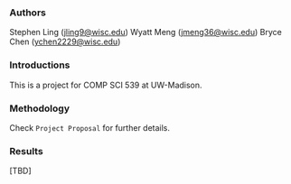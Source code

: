 ### Authors
Stephen Ling  (jling9@wisc.edu)
Wyatt Meng    (jmeng36@wisc.edu)
Bryce Chen    (ychen2229@wisc.edu)


### Introductions
This is a project for COMP SCI 539 at UW-Madison.

### Methodology
Check  `Project Proposal` for further details.

### Results
[TBD]

